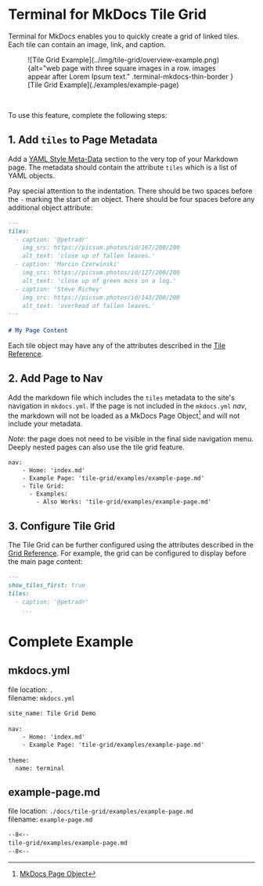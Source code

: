 # Terminal for MkDocs Tile Grid

Terminal for MkDocs enables you to quickly create a grid of linked tiles.  Each tile can contain an image, link, and caption.

<section markdown>
<figure markdown>
![Tile Grid Example](../img/tile-grid/overview-example.png){alt="web page with three square images in a row.  images appear after Lorem Ipsum text." .terminal-mkdocs-thin-border }
<figcaption markdown>[Tile Grid Example](./examples/example-page)</figcaption>
</figure>
</section>
<br>

To use this feature, complete the following steps:

## 1. Add `tiles` to Page Metadata
Add a [YAML Style Meta-Data] section to the very top of your Markdown page.  The metadata should contain the attribute `tiles` which is a list of YAML objects.  

Pay special attention to the indentation.  There should be two spaces before the `-` marking the start of an object.  There should be four spaces before any additional object attribute:  

```markdown
---
tiles:
  - caption: '@petradr'
    img_src: https://picsum.photos/id/167/200/200
    alt_text: 'close up of fallen leaves.'
  - caption: 'Marcin Czerwinski'
    img_src: https://picsum.photos/id/127/200/200
    alt_text: 'close up of green moss on a log.'
  - caption: 'Steve Richey'
    img_src: https://picsum.photos/id/143/200/200
    alt_text: 'overhead of fallen leaves.'
---

# My Page Content
```

Each tile object may have any of the attributes described in the [Tile Reference](tile.md).


## 2. Add Page to Nav
Add the markdown file which includes the `tiles` metadata to the site's navigation in `mkdocs.yml`.  If the page is not included in the `mkdocs.yml` *nav*, the markdown will not be loaded as a MkDocs Page Object[^mkdocs-page-object] and will not include your metadata.

*Note*: the page does not need to be visible in the final side navigation menu.  Deeply nested pages can also use the tile grid feature.  

```
nav:
    - Home: 'index.md'
    - Example Page: 'tile-grid/examples/example-page.md'
    - Tile Grid:
      - Examples:
        - Also Works: 'tile-grid/examples/example-page.md'
```

[^mkdocs-page-object]: [MkDocs Page Object]
[^mkdocs-page-meta]: [MkDocs Page Metadata]

[YAML Style Meta-Data]: https://www.mkdocs.org/user-guide/writing-your-docs/#yaml-style-meta-data
[MkDocs Page Object]: https://www.mkdocs.org/dev-guide/themes/#navigation-objects
[MkDocs Page Metadata]: https://www.mkdocs.org/dev-guide/themes/#mkdocs.structure.pages.Page.meta
[Markdown Metadata]: https://www.mkdocs.org/user-guide/writing-your-docs/#meta-data

## 3. Configure Tile Grid
The Tile Grid can be further configured using the attributes described in the [Grid Reference](grid.md).  For example, the grid can be configured to display before the main page content:

```markdown
---
show_tiles_first: true
tiles:
  - caption: '@petradr'
    ...
```


# Complete Example

## mkdocs.yml
file location: `.`  
filename: `mkdocs.yml`  

```
site_name: Tile Grid Demo

nav:
    - Home: 'index.md'
    - Example Page: 'tile-grid/examples/example-page.md'

theme:
  name: terminal
```
## example-page.md
file location: `./docs/tile-grid/examples/example-page.md`  
filename: `example-page.md`  

```markdown
--8<--
tile-grid/examples/example-page.md
--8<--
```
